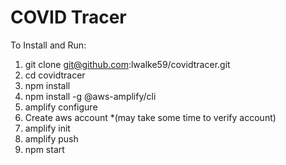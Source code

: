 # COVID Tracer

To Install and Run:
1. git clone git@github.com:lwalke59/covidtracer.git
2. cd covidtracer
3. npm install
4. npm install -g @aws-amplify/cli
5. amplify configure
6. Create aws account *(may take some time to verify account)
7. amplify init 
8. amplify push
9. npm start
